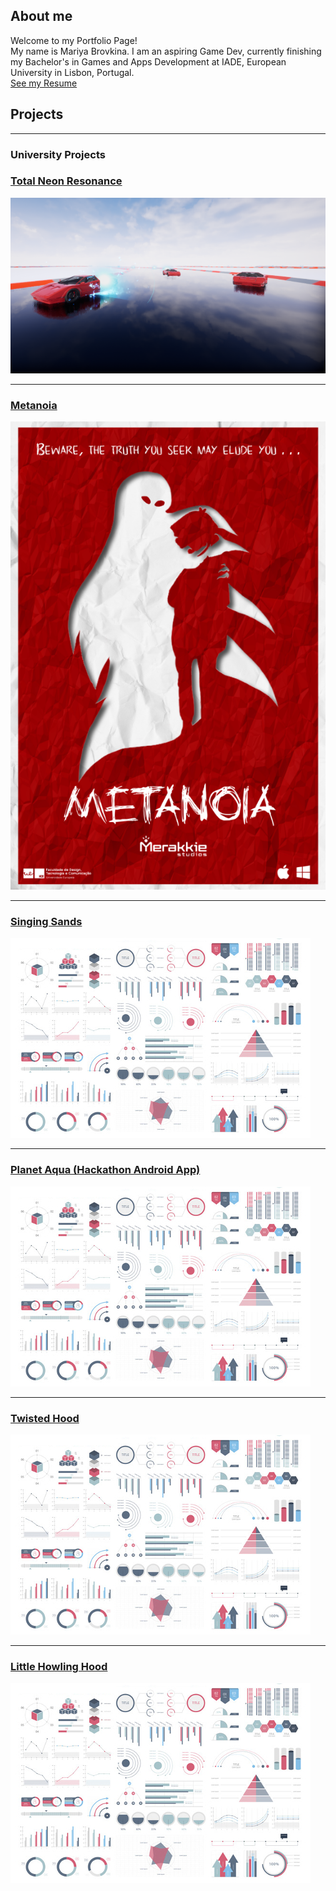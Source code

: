 ## About me

Welcome to my Portfolio Page!  
My name is Mariya Brovkina. I am an aspiring Game Dev, currently finishing my Bachelor's in Games and Apps Development at IADE, European University in Lisbon, Portugal.  
[See my Resume](/pdf/MariaBrovkinaResume.pdf)

## Projects

---

### University Projects 

### [Total Neon Resonance](/totalneonresonance)
<img src="images/tnr1.png?raw=true"/>

---
### [Metanoia](/metanoia)
<img src="images/metanoia1.png?raw=true"/>

---
### [Singing Sands](/singingsands)
<img src="images/dummy_thumbnail.jpg?raw=true"/>

---
### [Planet Aqua (Hackathon Android App)](/planetaqua)
<img src="images/dummy_thumbnail.jpg?raw=true"/>

---
### [Twisted Hood](/twistedhood)
<img src="images/dummy_thumbnail.jpg?raw=true"/>

---
### [Little Howling Hood](/littlehowlinghood)
<img src="images/dummy_thumbnail.jpg?raw=true"/>



<!-- Remove above link if you don't want to attibute -->
